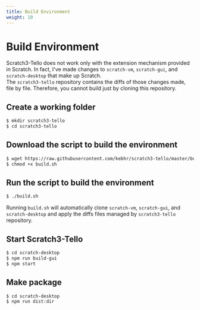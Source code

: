 ```yaml
---
title: Build Environment
weight: 10
---
```


# Build Environment
Scratch3-Tello does not work only with the extension mechanism provided in Scratch. In fact, I've made changes to `scratch-vm`, `scratch-gui`, and `scratch-desktop` that make up Scratch.  
The `scratch3-tello` repository contains the diffs of those changes made, file by file. Therefore, you cannot build just by cloning this repository.

## Create a working folder
```bash
$ mkdir scratch3-tello
$ cd scratch3-tello
```

## Download the script to build the environment
```bash
$ wget https://raw.githubusercontent.com/kebhr/scratch3-tello/master/build.sh
$ chmod +x build.sh
```

## Run the script to build the environment
```bash
$ ./build.sh
```

Running `build.sh` will automatically clone `scratch-vm`, `scratch-gui`, and `scratch-desktop` and apply the diffs files managed by `scratch3-tello` repository.

## Start Scratch3-Tello
```bash
$ cd scratch-desktop
$ npm run build-gui
$ npm start
```

## Make package
```bash
$ cd scratch-desktop
$ npm run dist:dir
```
